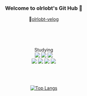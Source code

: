 <div align="center" dir="auto">

### Welcome to olrlobt's Git Hub 👋

  🔗[olrlobt-velog ](https://velog.io/@olrlobt)

<br><br><br>
<p dir="auto"><g-emoji class="g-emoji" alias="grinning" fallback-src="https://github.githubassets.com/images/icons/emoji/unicode/1f600.png"></g-emoji>Studying <br>
<a target="_blank" rel="noopener noreferrer nofollow" href="https://camo.githubusercontent.com/6b513670a1732b2068bfd08a5728f6073e7b69db9ea0d3ba63f48d91ce963d10/68747470733a2f2f696d672e736869656c64732e696f2f62616467652f4a4156412d3030373339363f7374796c653d666c6174266c6f676f3d4a415641266c6f676f436f6c6f723d7768697465"><img src="https://camo.githubusercontent.com/6b513670a1732b2068bfd08a5728f6073e7b69db9ea0d3ba63f48d91ce963d10/68747470733a2f2f696d672e736869656c64732e696f2f62616467652f4a4156412d3030373339363f7374796c653d666c6174266c6f676f3d4a415641266c6f676f436f6c6f723d7768697465" data-canonical-src="https://img.shields.io/badge/JAVA-007396?style=flat&amp;logo=JAVA&amp;logoColor=white" style="max-width: 100%;"></a>
<a target="_blank" rel="noopener noreferrer nofollow" href="https://camo.githubusercontent.com/5d8e1bef339621d90a10937da75bdf9971afa8e445c398336e6248491ba59d38/68747470733a2f2f696d672e736869656c64732e696f2f62616467652f537072696e67426f6f742d3644423333463f7374796c653d666c61742d737175617265266c6f676f3d537072696e67426f6f74266c6f676f436f6c6f723d7768697465"><img src="https://camo.githubusercontent.com/5d8e1bef339621d90a10937da75bdf9971afa8e445c398336e6248491ba59d38/68747470733a2f2f696d672e736869656c64732e696f2f62616467652f537072696e67426f6f742d3644423333463f7374796c653d666c61742d737175617265266c6f676f3d537072696e67426f6f74266c6f676f436f6c6f723d7768697465" data-canonical-src="https://img.shields.io/badge/SpringBoot-6DB33F?style=flat-square&amp;logo=SpringBoot&amp;logoColor=white" style="max-width: 100%;"></a>
<a target="_blank" rel="noopener noreferrer nofollow" href="https://camo.githubusercontent.com/7cb396c92a7861016e9853768943bacb0785ccd71281b0e7c3293957def601cf/68747470733a2f2f696d672e736869656c64732e696f2f62616467652f4d7973716c2d3434373941313f7374796c653d666c61742d737175617265266c6f676f3d4d7973716c266c6f676f436f6c6f723d7768697465"><img src="https://camo.githubusercontent.com/7cb396c92a7861016e9853768943bacb0785ccd71281b0e7c3293957def601cf/68747470733a2f2f696d672e736869656c64732e696f2f62616467652f4d7973716c2d3434373941313f7374796c653d666c61742d737175617265266c6f676f3d4d7973716c266c6f676f436f6c6f723d7768697465" data-canonical-src="https://img.shields.io/badge/Mysql-4479A1?style=flat-square&amp;logo=Mysql&amp;logoColor=white" style="max-width: 100%;"></a>
<br>
<a target="_blank" rel="noopener noreferrer nofollow" href="https://camo.githubusercontent.com/ceee3fb74d0b7b6f2e579e7e764387e147377e41e575dfcf972ed988d33c13e5/68747470733a2f2f696d672e736869656c64732e696f2f62616467652f6a6176617363726970742d4646434132383f7374796c653d666c61742d737175617265266c6f676f3d6a617661736372697074266c6f676f436f6c6f723d7768697465"><img src="https://camo.githubusercontent.com/ceee3fb74d0b7b6f2e579e7e764387e147377e41e575dfcf972ed988d33c13e5/68747470733a2f2f696d672e736869656c64732e696f2f62616467652f6a6176617363726970742d4646434132383f7374796c653d666c61742d737175617265266c6f676f3d6a617661736372697074266c6f676f436f6c6f723d7768697465" data-canonical-src="https://img.shields.io/badge/javascript-FFCA28?style=flat-square&amp;logo=javascript&amp;logoColor=white" style="max-width: 100%;"></a>
<a target="_blank" rel="noopener noreferrer nofollow" href="https://camo.githubusercontent.com/8b0909d578eb55479f05cc12f0b0017811a9a9d6f5d48d9e07720e7870a26ffc/68747470733a2f2f696d672e736869656c64732e696f2f62616467652f432b2b2d3030353939433f7374796c653d666c61742d737175617265266c6f676f3d432b2b266c6f676f436f6c6f723d7768697465"><img src="https://camo.githubusercontent.com/8b0909d578eb55479f05cc12f0b0017811a9a9d6f5d48d9e07720e7870a26ffc/68747470733a2f2f696d672e736869656c64732e696f2f62616467652f432b2b2d3030353939433f7374796c653d666c61742d737175617265266c6f676f3d432b2b266c6f676f436f6c6f723d7768697465" data-canonical-src="https://img.shields.io/badge/C++-00599C?style=flat-square&amp;logo=C++&amp;logoColor=white" style="max-width: 100%;"></a>
<a target="_blank" rel="noopener noreferrer nofollow" href="https://camo.githubusercontent.com/c627263bfde5e853eef76b088f380460a4f2f2d909175eee6a77b42ca1a041c1/68747470733a2f2f696d672e736869656c64732e696f2f62616467652f432d4138423943433f7374796c653d666c61742d737175617265266c6f676f3d43266c6f676f436f6c6f723d7768697465"><img src="https://camo.githubusercontent.com/c627263bfde5e853eef76b088f380460a4f2f2d909175eee6a77b42ca1a041c1/68747470733a2f2f696d672e736869656c64732e696f2f62616467652f432d4138423943433f7374796c653d666c61742d737175617265266c6f676f3d43266c6f676f436f6c6f723d7768697465" data-canonical-src="https://img.shields.io/badge/C-A8B9CC?style=flat-square&amp;logo=C&amp;logoColor=white" style="max-width: 100%;"></a>
<a target="_blank" rel="noopener noreferrer nofollow" href="https://camo.githubusercontent.com/0aa0edcafb0ae175f4a01f708ea50abbe47e3a67ea2017dd2633d5e428b6a7c1/68747470733a2f2f696d672e736869656c64732e696f2f62616467652f446f636b65722d3234393645443f7374796c653d666c61742d737175617265266c6f676f3d446f636b6572266c6f676f436f6c6f723d7768697465"><img src="https://camo.githubusercontent.com/0aa0edcafb0ae175f4a01f708ea50abbe47e3a67ea2017dd2633d5e428b6a7c1/68747470733a2f2f696d672e736869656c64732e696f2f62616467652f446f636b65722d3234393645443f7374796c653d666c61742d737175617265266c6f676f3d446f636b6572266c6f676f436f6c6f723d7768697465" data-canonical-src="https://img.shields.io/badge/Docker-2496ED?style=flat-square&amp;logo=Docker&amp;logoColor=white" style="max-width: 100%;"></a>

  <br><br><br>
  [![Top Langs](https://github-readme-stats.vercel.app/api/top-langs/?username=olrlobt)](https://github.com/olrlobt/github-readme-stats)
  
  
  
  </div>
